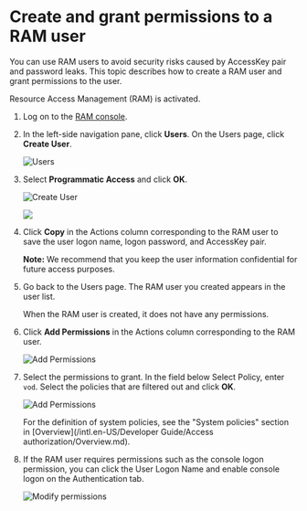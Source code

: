 # Create and grant permissions to a RAM user

You can use RAM users to avoid security risks caused by AccessKey pair and password leaks. This topic describes how to create a RAM user and grant permissions to the user.

Resource Access Management \(RAM\) is activated.

1.  Log on to the [RAM console](https://ram.console.aliyun.com/overview).

2.  In the left-side navigation pane, click **Users**. On the Users page, click **Create User**.

    ![Users](https://static-aliyun-doc.oss-accelerate.aliyuncs.com/assets/img/en-US/7198039061/p177869.png)

3.  Select **Programmatic Access** and click **OK**.

    ![Create User](https://static-aliyun-doc.oss-accelerate.aliyuncs.com/assets/img/en-US/7198039061/p177870.png)

    ![ ](https://static-aliyun-doc.oss-accelerate.aliyuncs.com/assets/img/en-US/8046201161/p177876.png)

4.  Click **Copy** in the Actions column corresponding to the RAM user to save the user logon name, logon password, and AccessKey pair.

    **Note:** We recommend that you keep the user information confidential for future access purposes.

5.  Go back to the Users page. The RAM user you created appears in the user list.

    When the RAM user is created, it does not have any permissions.

6.  Click **Add Permissions** in the Actions column corresponding to the RAM user.

    ![Add Permissions](https://static-aliyun-doc.oss-accelerate.aliyuncs.com/assets/img/en-US/8046201161/p177877.png)

7.  Select the permissions to grant. In the field below Select Policy, enter `vod`. Select the policies that are filtered out and click **OK**.

    ![Add Permissions](https://static-aliyun-doc.oss-accelerate.aliyuncs.com/assets/img/en-US/8046201161/p177879.png)

    For the definition of system policies, see the "System policies" section in [Overview](/intl.en-US/Developer Guide/Access authorization/Overview.md).

8.  If the RAM user requires permissions such as the console logon permission, you can click the User Logon Name and enable console logon on the Authentication tab.

    ![Modify permissions](https://static-aliyun-doc.oss-accelerate.aliyuncs.com/assets/img/en-US/9046201161/p177889.png)


